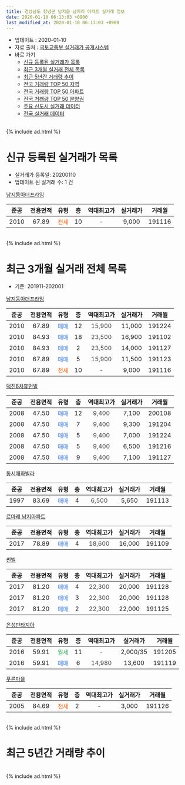 ```yaml
---
title: 경상남도 창녕군 남지읍 남지리 아파트 실거래 정보
date: 2020-01-10 06:13:03 +0900
last_modified_at: 2020-01-10 06:13:03 +0900
---
```


* 업데이트 : 2020-01-10
* 자료 출처 : [국토교통부 실거래가 공개시스템](http://rt.molit.go.kr)
* 바로 가기
    * [신규 등록된 실거래가 목록](#신규-등록된-실거래가-목록)
    * [최근 3개월 실거래 전체 목록](#최근-3개월-실거래-전체-목록)
    * [최근 5년간 거래량 추이](#최근-5년간-거래량-추이)
    * [전국 거래량 TOP 50 지역](https://inasie.github.io/apt-trade-info/최근-3개월-전국에서-가장-거래가-많이-발생한-지역)
    * [전국 거래량 TOP 50 아파트](https://inasie.github.io/apt-trade-info/최근-3개월-전국에서-가장-거래가-많이-발생한-아파트)
    * [전국 거래량 TOP 50 분양권](https://inasie.github.io/apt-trade-info/최근-3개월-전국에서-가장-거래가-많이-발생한-분양권)
    * [주요 신도시 실거래 데이터](https://inasie.github.io/apt-trade-info/주요-신도시)
    * [전국 실거래 데이터](https://inasie.github.io/apt-trade-info/전국)
<br>
{% include ad.html %}
<br>

# 신규 등록된 실거래가 목록
* 실거래가 등록일: 20200110
* 업데이트 된 실거래 수: 1 건


[남지동아더프라임](https://search.naver.com/search.naver?query=%EA%B2%BD%EC%83%81%EB%82%A8%EB%8F%84+%EC%B0%BD%EB%85%95%EA%B5%B0+%EB%82%A8%EC%A7%80%EC%9D%8D+%EB%82%A8%EC%A7%80%EB%A6%AC+%EB%82%A8%EC%A7%80%EB%8F%99%EC%95%84%EB%8D%94%ED%94%84%EB%9D%BC%EC%9E%84)

|준공|전용면적|유형|층|역대최고가|실거래가|거래월|
|:---:|:---:|:---:|:---:|:---:|:---:|:---:|
|2010|67.89|<span style="color:#ff5a00">전세</span>|10|<span style="color:#444444">-</span>|9,000|191116|


<br>
{% include ad.html %}
<br>

# 최근 3개월 실거래 전체 목록
* 기준: 201911-202001


[남지동아더프라임](https://search.naver.com/search.naver?query=%EA%B2%BD%EC%83%81%EB%82%A8%EB%8F%84+%EC%B0%BD%EB%85%95%EA%B5%B0+%EB%82%A8%EC%A7%80%EC%9D%8D+%EB%82%A8%EC%A7%80%EB%A6%AC+%EB%82%A8%EC%A7%80%EB%8F%99%EC%95%84%EB%8D%94%ED%94%84%EB%9D%BC%EC%9E%84)

|준공|전용면적|유형|층|역대최고가|실거래가|거래월|
|:---:|:---:|:---:|:---:|:---:|:---:|:---:|
|2010|67.89|<span style="color:#4285f3">매매</span>|12|<span style="color:#444444">15,900</span>|11,000|191224|
|2010|84.93|<span style="color:#4285f3">매매</span>|18|<span style="color:#444444">23,500</span>|16,900|191102|
|2010|84.93|<span style="color:#4285f3">매매</span>|2|<span style="color:#444444">23,500</span>|14,000|191127|
|2010|67.89|<span style="color:#4285f3">매매</span>|5|<span style="color:#444444">15,900</span>|11,500|191123|
|2010|67.89|<span style="color:#ff5a00">전세</span>|10|<span style="color:#444444">-</span>|9,000|191116|

[덕진6차휴먼빌](https://search.naver.com/search.naver?query=%EA%B2%BD%EC%83%81%EB%82%A8%EB%8F%84+%EC%B0%BD%EB%85%95%EA%B5%B0+%EB%82%A8%EC%A7%80%EC%9D%8D+%EB%82%A8%EC%A7%80%EB%A6%AC+%EB%8D%95%EC%A7%846%EC%B0%A8%ED%9C%B4%EB%A8%BC%EB%B9%8C)

|준공|전용면적|유형|층|역대최고가|실거래가|거래월|
|:---:|:---:|:---:|:---:|:---:|:---:|:---:|
|2008|47.50|<span style="color:#4285f3">매매</span>|12|<span style="color:#444444">9,400</span>|7,100|200108|
|2008|47.50|<span style="color:#4285f3">매매</span>|7|<span style="color:#444444">9,400</span>|9,300|191204|
|2008|47.50|<span style="color:#4285f3">매매</span>|5|<span style="color:#444444">9,400</span>|7,000|191224|
|2008|47.50|<span style="color:#4285f3">매매</span>|5|<span style="color:#444444">9,400</span>|6,500|191216|
|2008|47.50|<span style="color:#4285f3">매매</span>|9|<span style="color:#444444">9,400</span>|7,100|191127|

[동서매화빌라](https://search.naver.com/search.naver?query=%EA%B2%BD%EC%83%81%EB%82%A8%EB%8F%84+%EC%B0%BD%EB%85%95%EA%B5%B0+%EB%82%A8%EC%A7%80%EC%9D%8D+%EB%82%A8%EC%A7%80%EB%A6%AC+%EB%8F%99%EC%84%9C%EB%A7%A4%ED%99%94%EB%B9%8C%EB%9D%BC)

|준공|전용면적|유형|층|역대최고가|실거래가|거래월|
|:---:|:---:|:---:|:---:|:---:|:---:|:---:|
|1997|83.69|<span style="color:#4285f3">매매</span>|4|<span style="color:#444444">6,500</span>|5,650|191113|

[르마레 남지아파트](https://search.naver.com/search.naver?query=%EA%B2%BD%EC%83%81%EB%82%A8%EB%8F%84+%EC%B0%BD%EB%85%95%EA%B5%B0+%EB%82%A8%EC%A7%80%EC%9D%8D+%EB%82%A8%EC%A7%80%EB%A6%AC+%EB%A5%B4%EB%A7%88%EB%A0%88+%EB%82%A8%EC%A7%80%EC%95%84%ED%8C%8C%ED%8A%B8)

|준공|전용면적|유형|층|역대최고가|실거래가|거래월|
|:---:|:---:|:---:|:---:|:---:|:---:|:---:|
|2017|78.89|<span style="color:#4285f3">매매</span>|4|<span style="color:#444444">18,600</span>|16,000|191109|

[썬빌](https://search.naver.com/search.naver?query=%EA%B2%BD%EC%83%81%EB%82%A8%EB%8F%84+%EC%B0%BD%EB%85%95%EA%B5%B0+%EB%82%A8%EC%A7%80%EC%9D%8D+%EB%82%A8%EC%A7%80%EB%A6%AC+%EC%8D%AC%EB%B9%8C)

|준공|전용면적|유형|층|역대최고가|실거래가|거래월|
|:---:|:---:|:---:|:---:|:---:|:---:|:---:|
|2017|81.20|<span style="color:#4285f3">매매</span>|4|<span style="color:#444444">22,300</span>|20,000|191128|
|2017|81.20|<span style="color:#4285f3">매매</span>|3|<span style="color:#444444">22,300</span>|20,000|191128|
|2017|81.20|<span style="color:#4285f3">매매</span>|2|<span style="color:#444444">22,300</span>|22,000|191125|

[은성판타지아](https://search.naver.com/search.naver?query=%EA%B2%BD%EC%83%81%EB%82%A8%EB%8F%84+%EC%B0%BD%EB%85%95%EA%B5%B0+%EB%82%A8%EC%A7%80%EC%9D%8D+%EB%82%A8%EC%A7%80%EB%A6%AC+%EC%9D%80%EC%84%B1%ED%8C%90%ED%83%80%EC%A7%80%EC%95%84)

|준공|전용면적|유형|층|역대최고가|실거래가|거래월|
|:---:|:---:|:---:|:---:|:---:|:---:|:---:|
|2016|59.91|<span style="color:#34a853">월세</span>|11|<span style="color:#444444">-</span>|2,000/35|191205|
|2016|59.91|<span style="color:#4285f3">매매</span>|6|<span style="color:#444444">14,980</span>|13,600|191119|

[푸른마을](https://search.naver.com/search.naver?query=%EA%B2%BD%EC%83%81%EB%82%A8%EB%8F%84+%EC%B0%BD%EB%85%95%EA%B5%B0+%EB%82%A8%EC%A7%80%EC%9D%8D+%EB%82%A8%EC%A7%80%EB%A6%AC+%ED%91%B8%EB%A5%B8%EB%A7%88%EC%9D%84)

|준공|전용면적|유형|층|역대최고가|실거래가|거래월|
|:---:|:---:|:---:|:---:|:---:|:---:|:---:|
|2005|84.69|<span style="color:#ff5a00">전세</span>|2|<span style="color:#444444">-</span>|3,000|191126|


<br>
{% include ad.html %}
<br>

# 최근 5년간 거래량 추이


<div style="width:100%;">
    <canvas id="deal_progress" height="200"></canvas>
</div>

<script>
new Chart(document.getElementById("deal_progress"), {
    type: 'line',
    data: {
        labels: ['201501','201502','201503','201504','201505','201506','201507','201508','201509','201510','201511','201512','201601','201602','201603','201604','201605','201606','201607','201608','201609','201610','201611','201612','201701','201702','201703','201704','201705','201706','201707','201708','201709','201710','201711','201712','201801','201802','201803','201804','201805','201806','201807','201808','201809','201810','201811','201812','201901','201902','201903','201904','201905','201906','201907','201908','201909','201910','201911','201912','202001'],
        datasets: [{
            label: '매매',
            pointRadius: 1,
            data: [26, 13, 10, 20, 8, 22, 10, 6, 4, 14, 7, 4, 6, 6, 7, 12, 14, 9, 5, 3, 5, 15, 14, 5, 7, 2, 12, 9, 10, 10, 10, 4, 12, 5, 8, 6, 4, 3, 7, 6, 7, 7, 9, 3, 7, 6, 4, 4, 5, 5, 5, 9, 7, 9, 2, 6, 8, 6, 10, 4, 1],
            borderColor: "rgba(255, 201, 14, 1)",
            backgroundColor: "rgba(255, 201, 14, 0.5)",
            fill: false,
            lineTension: 0
        },{
            label: '전월세',
            pointRadius: 1,
            data: [3, 3, 7, 3, 5, 6, 2, 1, 2, 2, 5, 3, 3, 3, 6, 5, 2, 4, 2, 3, 1, 5, 4, 5, 6, 5, 10, 8, 6, 5, 5, 1, 5, 4, 4, 5, 3, 0, 4, 3, 4, 2, 4, 3, 2, 4, 6, 0, 5, 1, 4, 2, 4, 2, 5, 4, 3, 2, 2, 1, 0],
            borderColor: "rgba(0, 141, 185, 1)",
            backgroundColor: "rgba(0, 141, 185, 0.5)",
            fill: false,
            lineTension: 0
        }
        ]
    },
    options: {
        responsive: true,
        title: {
            display: false
        },
        tooltips: {
            mode: 'index',
            intersect: false
        },
        hover: {
            mode: 'nearest',
            intersect: true
        },
        scales: {
            xAxes: [{
                display: true,
                scaleLabel: {
                    display: true,
                    labelString: '년/월'
                }
            }],
            yAxes: [{
                display: true,
                ticks: {
                    suggestedMin: 0,
                },
                scaleLabel: {
                    display: true,
                    labelString: '실거래 수'
                }
            }]
        }
    }
});

</script>


<br>
{% include ad.html %}
<br>

